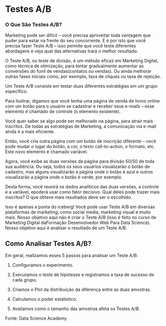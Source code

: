 # Testes A/B

### O Que São Testes A/B?

Marketing pode ser difícil – você precisa aproveitar toda vantagem que puder para estar na frente do seu concorrente. E é por isto que você precisa fazer Teste A/B – isso permite que você teste diferentes abordagens e veja qual das alternativas trará o melhor resultado.

O Teste A/B, ou teste de divisão, é um método eficaz em Marketing Digital, como técnica de otimização, para tentar gradualmente aumentar as conversões do funil de vendas(contatos ou vendas). Ou ainda melhorar outras fases iniciais como, por exemplo, taxa de cliques ou taxa de rejeição. 

Um Teste A/B consiste em testar duas diferentes estratégias em um grupo específico. 

Para ilustrar, digamos que você tenha uma página de venda de livros online com um botão para o usuário se cadastrar e receber seus e-mails – esse elemento é chamado de controle (o elemento existente).

Você quer saber se algo pode ser melhorado na página, para atrair mais inscritos. De todas as estratégias de Marketing, a comunicação via e-mail ainda é a mais eficiente.

Então, você cria outra página com um botão de inscrição diferente – você pode mudar o lugar do botão, a cor, o texto call-to-action, o formato, etc. Este novo elemento é chamado variável. 

Agora, você exibe as duas versões da página para divisão 50/50 de toda sua audiência. Ou seja, todos os seus usuários visualizarão o botão de cadastro, mas alguns visualizarão a página onde o botão é azul e outros visualizarão a página onde o botão é verde, por exemplo.

Desta forma, você reunirá os dados analíticos das duas versões, a controle e a variável, epoderá usar como fator decisivo. Qual deles pode trazer mais inscritos?
O que obteve mais resultados deve ser o escolhido.

Isso é apenas a ponta do iceberg! Você pode usar Teste A/B em diversas plataformas de marketing, como social media, marketing visual e muito mais. Nosso objetivo aqui não é criar o Teste A/B (isso é feito no curso de Marketing Digital daFormação Desenvolvedor Web Para Data Science). Nosso objetivo aqui é analisar o resultado de um Teste A/B.


## Como Analisar Testes A/B?

Em geral, realizamos esses 5 passos para analisar um Teste A/B:

1. Configuramos o experimento.

2. Executamos o teste de hipóteses e registramos a taxa de sucesso de cada grupo.

3. Criamos o Plot da distribuição da diferença entre as duas amostras.

4. Calculamos o poder estatístico.

5. Avaliamos como o tamanho das amostras afeta os Testes A/B.

Fonte: Data Science Academy
